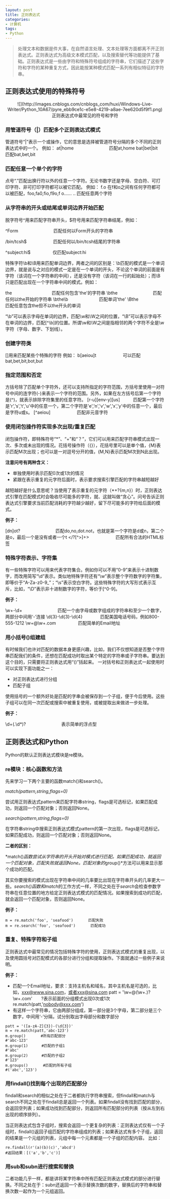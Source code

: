 ```yaml
---
layout: post
title: 正则表达式
categories:
- 计算机
tags:
- Python
---
```


> 处理文本和数据是件大事，在自然语言处理、文本处理等方面都离不开正则表达式。正则表达式为高级文本模式匹配，以及搜索替代等功能提供了基础。正则表达式是一些由字符和特殊符号组成的字符串，它们描述了这些字符和字符的某种重复方式，因此能按某种模式匹配一系列有相似特征的字符串。

## 正则表达式使用的特殊符号
<center> ![](http://images.cnblogs.com/cnblogs_com/huxi/Windows-Live-Writer/Python_10A67/pyre_ebb9ce1c-e5e8-4219-a8ae-7ee620d5f9f1.png)</center>
<center>正则表达式中最常见的符号和字符</center>

### 用管道符号（|）匹配多个正则表达式模式
管道符号“|”表示一个或操作，它的意思是选择被管道符号分隔的多个不同的正则表达式中的一个。
例如：
at|home　　　　　　　　匹配at,home
bat|bet|bit　　　　　　　匹配bat,bet,bit

### 匹配任意一个单个的字符
点号“.”匹配出换行符以外的任意一个字符。无论书数字还是字母、空白符、可打印字符、非可打印字符都可以被它匹配。
例如：
f.o    在f和o之间有任何字符都可以被匹配，foo,fa0,fio,f9o,f o......
..      匹配任意两个字符

### 从字符串的开头或结尾或单词边界开始匹配
脱字符号^用来匹配字符串开头，$符号用来匹配字符串结尾，例如：

^Form　　　　　　　　匹配任何以Form开头的字符串

/bin/tcsh$　　　　　　匹配任何以/bin/tcsh结尾的字符串

^subject:hi$　　　　　仅匹配subject:hi

特殊字符\b和\B用来匹配单词边界，两者之间的区别是：\b匹配的模式是一个单词边界，就是说与之对应的模式一定是在一个单词的开头，不论这个单词的前面是有字符（该词在一个字符串的中间），还是没有字符（该词在一行的起始处）；而\B只是匹配出现在一个字符串中间的模式。例如：

the　　　　　　　　　匹配任何包含'the'的字符串
\bthe　　　　　　　　匹配任何以the开始的字符串
\bthe\b　　　　　　　匹配单词'the'
\Bthe　　　　　　　　匹配任意包含the但不以the开头的单词

“\b”可以表示字母在单词的边界，匹配\w和\W之间的位置，“\B”可以表示字母不在单词的边界，匹配[^\b]的位置。所谓\w和\W之间是指相邻的两个字符不全是\w字符（字母、数字、下划线）。

### 创建字符类
[]用来匹配某些个特殊的字符
例如：
b[aeiou]t　　　　　　可以匹配bat,bet,bit,bot,but

### 指定范围和否定
方括号除了匹配单个字符外，还可以支持所指定的字符范围，方括号里使用一对符号中间的连字符(-)来表示一个字符的范围。另外，如果在左方括号后第一个字符是(^)，就表示排除字符集里的任意字符。
[r-u][env-y][us]　　　匹配第一个字符是'r','s','t','u'中的任意一个，第二个字符是'e','n','v','w','x','y'中的任意一个，最后是字符u或s。
[^aeiou]　　　　　　匹配非元音字符

### 使用闭包操作符实现多次出现/重复匹配
闭包操作符，即特殊符号“*”、“+”和“？”，它们可以用来匹配字符串模式出现一次、多次或未出现的情况。花括号操作符（{}），花括号里可以是单个值，{M}表示匹配M次出现；也可以是一对逗号分开的值，{M,N}表示匹配M次到N此出现。

**注意问号有两种含义：**
- 单独使用时表示匹配0次或1次的情况
- 紧跟在表示重复的元字符后面时，表示要求搜索引擎匹配的字符串越短越好

越短越好是什么意思呢？当使用了表示重复的元字符（*+?{m,n}）时，正则表达式引擎在匹配模式时会吸收尽可能多的字符，就、这就叫做“贪心”。问号告诉正则表达式引擎要求当前匹配消耗的字符越少越好，留下尽可能多的字符给后面的模式。

**例子：**

[dn]ot?　　　　　　　　匹配do,no,dot.not，也就是第一个字符是d或n，第二个是o，最后一个是没有或者一个t
</?[^>]+>　　　　　　匹配所有合法的HTML标签

### 特殊字符表示、字符集
有一些特殊字符可以用来代表字符集合。例如你可以不用“0-9”来表示十进制数字，而改用简写“\d”表示。类似地特殊字符还有“\w”表示整个字符数字的字符集，即等价于“A-Za-z0-9_”；“\s”表示空白字符。这些特殊字符的大写形式表示互斥，比如，“\D”表示非十进制数字的字符，等价于[^0-9]。

**例子：**

\w+-\d+　　　　　　　　匹配一个由字母或数字组成的字符串和至少一个数字，两部分中间用‘-’连接
\d{3}-\d{3}-\d{4}　　　　匹配美国电话号码，例如800-555-1212
\w+@\w+\.com　　　　　匹配简单的Email地址

### 用小括号()组建组
有时候我们也许对匹配的数据本身更感兴趣，比如，我们不仅想知道是否整个字符串匹配我们的条件，还想在匹配成功时取出某个特定的字符串或子字符串。要达到这个目的，只需要将正则表达式用“()”括起来。
一对括号和正则表达式一起使用时可以实现下面功能之一：

- 对正则表达式进行分组
- 匹配子组

使用括号的一个额外好处是匹配的字串会被保存到一个子组，便于今后使用。这些子组可以在同一次匹配或搜索中被重复使用，或被提取出来做进一步处理。

**例子：**

\d+(\.\d*)?　　　　　　　　表示简单的浮点型

## 正则表达式和Python
Python的默认正则表达式模块是re模块。
### re模块：核心函数和方法
先来学习一下两个主要的函数match()和search()。

*match(pattern,string,flags=0)*

尝试用正则表达式pattern来匹配字符串string，flags是可选标记，如果匹配成功，则返回一个匹配对象；否则返回None。

*search(pattern,string,flags=0)*

在字符串string中搜索正则表达式模式pattern的第一次出现，flags是可选标记，如果匹配成功，则返回一个匹配对象；否则返回None。

**二者的区别：**

*match()*函数尝试从字符串的开头开始对模式进行匹配。如果匹配成功，就返回一个匹配对象，匹配失败就返回None。匹配对象的*group()*方法可以用来显示那个成功的匹配。

其实你要搜索的模式出现在字符串中间的几率要比出现在字符串开头的几率更大一些。*search()*函数和*match*的工作方式一样，不同之处在于*search*会检查参数字符串在任意位置的地方给定正则表达式模式的匹配情况。如果搜索到成功的匹配，就会返回一个匹配对象，否则返回None。

**例子：**

    m = re.match('foo', 'seafood')　　　　匹配失败
    m = re.search('foo', 'seafood')　　　　匹配成功

### 重复、特殊字符和子组
正则表达式中最常见的情况包括特殊字符的使用，正则表达式模式的重复出现，以及使用圆括号对匹配模式的各部分进行分组和提取操作。下面就通过一些例子来说明。

**例子：**

- 匹配一个Email地址，要求：支持主机名和域名，其中主机名是可选的，比如，xxx@www.sina.com，或者xxx@sina.com
    patt = '\w+@(\w+\.)?\w+\.com'　　?表示前面的分组模式出现0次或1次
    re.match(patt,'nobody@xxx.com')
- 有这样一个字符串，它由两部分组成，第一部分是3个字母，第二部分是三个数字，中间用‘-’分隔，试分别取出字母部分和数字部分

```
patt = '([a-zA-Z]{3})-(\d{3})'
m = re.match(patt,'abc-123')
m.group()　　　　#所有匹配部分
#'abc-123'
m.group(1)　　　 #匹配的子组1　
#'abc'
m.group(2)　　　 #匹配的子组2　
#'123'
m.groups()　　　　#匹配的所有子组
#('abc','123')
```

### 用findall()找到每个出现的匹配部分
findall和search的相似之处在于二者都执行字符串搜索，但findall和match与search不同之处在于findall总是返回一个列表。如果findall没有找到匹配的部分，会返回空列表；如果成功找到匹配部分，则返回所有匹配部分的列表（按从左到右出现的顺序排列）。

当正则表达式包含子组时，搜索会返回一个更复杂的列表：正则表达式仅有一个子组时，findall()返回子组匹配的字符串组成的列表；如果表达式有多个子组，返回的结果是一个元组的列表，元组中每一个元素都是一个子组的匹配内容。
比如：

```
re.findall(r'(a)(b)(c)','abcd')
#返回结果：[('a','b','c')]
```

### 用sub和subn进行搜索和替换
二者功能几乎一样，都是讲将某字符串中所有匹配正则表达式模式的部分进行替换。不同之处在于：subn还返回一个表示替换次数的数字，替换后的字符串和替换次数一起作为一个元组返回。















